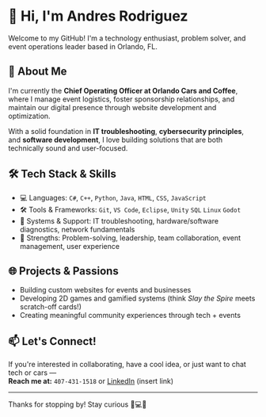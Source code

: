 # 👋 Hi, I'm Andres Rodriguez

Welcome to my GitHub! I'm a technology enthusiast, problem solver, and event operations leader based in Orlando, FL.

## 🚀 About Me

I'm currently the **Chief Operating Officer at Orlando Cars and Coffee**, where I manage event logistics, foster sponsorship relationships, and maintain our digital presence through website development and optimization.

With a solid foundation in **IT troubleshooting**, **cybersecurity principles**, and **software development**, I love building solutions that are both technically sound and user-focused.

## 🛠️ Tech Stack & Skills

- 💻 Languages: `C#`, `C++`, `Python`, `Java`, `HTML`, `CSS`, `JavaScript`
- 🛠️ Tools & Frameworks: `Git`, `VS Code`, `Eclipse`, `Unity` `SQL` `Linux` `Godot`
- 🔧 Systems & Support: IT troubleshooting, hardware/software diagnostics, network fundamentals
- 🎯 Strengths: Problem-solving, leadership, team collaboration, event management, user experience

## 🌐 Projects & Passions

- Building custom websites for events and businesses
- Developing 2D games and gamified systems (think *Slay the Spire* meets scratch-off cards!)
- Creating meaningful community experiences through tech + events

## 📫 Let's Connect!

If you're interested in collaborating, have a cool idea, or just want to chat tech or cars —  
**Reach me at:** `407-431-1518` or [LinkedIn](#) (insert link)

---

Thanks for stopping by! Stay curious 🚗💻✨
